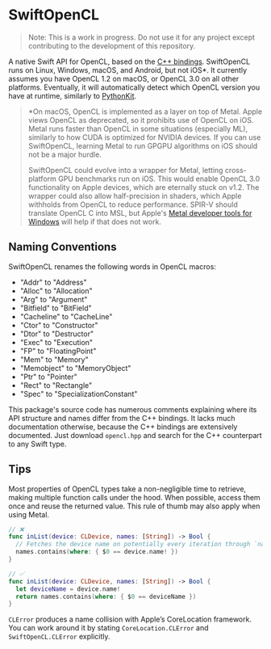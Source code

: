 # SwiftOpenCL

> Note: This is a work in progress. Do not use it for any project except contributing to the development of this repository.

A native Swift API for OpenCL, based on the [C++ bindings](https://github.com/KhronosGroup/OpenCL-CLHPP). SwiftOpenCL runs on Linux, Windows, macOS, and Android, but not iOS\*. It currently assumes you have OpenCL 1.2 on macOS, or OpenCL 3.0 on all other platforms. Eventually, it will automatically detect which OpenCL version you have at runtime, similarly to [PythonKit](https://github.com/pvieito/PythonKit).

> \*On macOS, OpenCL is implemented as a layer on top of Metal. Apple views OpenCL as deprecated, so it prohibits use of OpenCL on iOS. Metal runs faster than OpenCL in some situations (especially ML), similarly to how CUDA is optimized for NVIDIA devices. If you can use SwiftOpenCL, learning Metal to run GPGPU algorithms on iOS should not be a major hurdle.
>
> SwiftOpenCL could evolve into a wrapper for Metal, letting cross-platform GPU benchmarks run on iOS. This would enable OpenCL 3.0 functionality on Apple devices, which are eternally stuck on v1.2. The wrapper could also allow half-precision in shaders, which Apple withholds from OpenCL to reduce performance. SPIR-V should translate OpenCL C into MSL, but Apple's [Metal developer tools for Windows](developer.apple.com/metal) will help if that does not work.

## Naming Conventions

SwiftOpenCL renames the following words in OpenCL macros:
- "Addr" to "Address"
- "Alloc" to "Allocation"
- "Arg" to "Argument"
- "Bitfield" to "BitField"
- "Cacheline" to "CacheLine"
- "Ctor" to "Constructor"
- "Dtor" to "Destructor"
- "Exec" to "Execution"
- "FP" to "FloatingPoint"
- "Mem" to "Memory"
- "Memobject" to "MemoryObject"
- "Ptr" to "Pointer"
- "Rect" to "Rectangle"
- "Spec" to "SpecializationConstant"

This package's source code has numerous comments explaining where its API structure and names differ from the C++ bindings. It lacks much documentation otherwise, because the C++ bindings are extensively documented. Just download `opencl.hpp` and search for the C++ counterpart to any Swift type.

## Tips

Most properties of OpenCL types take a non-negligible time to retrieve, making multiple function calls under the hood. When possible, access them once and reuse the returned value. This rule of thumb may also apply when using Metal.

```swift
// ❌
func inList(device: CLDevice, names: [String]) -> Bool {
  // Fetches the device name on potentially every iteration through `names`.
  names.contains(where: { $0 == device.name! })
}

// ✅
func inList(device: CLDevice, names: [String]) -> Bool {
  let deviceName = device.name!
  return names.contains(where: { $0 == deviceName })
}
```

`CLError` produces a name collision with Apple’s CoreLocation framework. You can work around it by stating `CoreLocation.CLError` and `SwiftOpenCL.CLError` explicitly.
